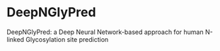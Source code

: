 # DeepNGlyPred
DeepNGlyPred: a Deep Neural Network-based approach for human N-linked Glycosylation site prediction 
